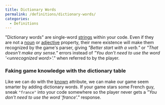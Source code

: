 ```yaml
---
title: Dictionary Words
permalink: /definitions/dictionary-words/
categories: 
  - Definitions
---
```


"Dictionary words" are single-word [strings](strings) within
your code. Even if they are not a [noun](noun) or
[adjective](adjective) property, their mere existence will
make them recognized by the game's parser, giving *"Better start with a verb."*
or *"That doesn't make any sense."* errors instead of 
*"You don't need to use the word '&lt;unrecognized word&gt;'."* 
when referred to by the player.

### Faking game knowledge with the dictionary table

Like we can do with the [known](known) attribute, we can make
our game seem smarter by adding dictionary words. If your game stars
some French guy, sneak `"france"` into your code somewhere so the player
never gets a *"You don't need to use the word 'france'."* response.
